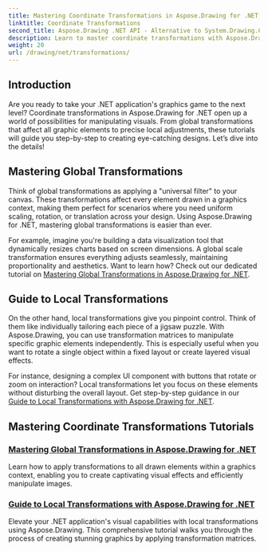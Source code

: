 ```yaml
---
title: Mastering Coordinate Transformations in Aspose.Drawing for .NET
linktitle: Coordinate Transformations
second_title: Aspose.Drawing .NET API - Alternative to System.Drawing.Common
description: Learn to master coordinate transformations with Aspose.Drawing for .NET. Discover how to implement global and local transformations for visual excellence.
weight: 20
url: /drawing/net/transformations/
---
```

## Introduction

Are you ready to take your .NET application's graphics game to the next level? Coordinate transformations in Aspose.Drawing for .NET open up a world of possibilities for manipulating visuals. From global transformations that affect all graphic elements to precise local adjustments, these tutorials will guide you step-by-step to creating eye-catching designs. Let’s dive into the details!

## Mastering Global Transformations

Think of global transformations as applying a "universal filter" to your canvas. These transformations affect every element drawn in a graphics context, making them perfect for scenarios where you need uniform scaling, rotation, or translation across your design. Using Aspose.Drawing for .NET, mastering global transformations is easier than ever.

For example, imagine you're building a data visualization tool that dynamically resizes charts based on screen dimensions. A global scale transformation ensures everything adjusts seamlessly, maintaining proportionality and aesthetics. Want to learn how? Check out our dedicated tutorial on [Mastering Global Transformations in Aspose.Drawing for .NET](./mastering-global-transformations/).

## Guide to Local Transformations

On the other hand, local transformations give you pinpoint control. Think of them like individually tailoring each piece of a jigsaw puzzle. With Aspose.Drawing, you can use transformation matrices to manipulate specific graphic elements independently. This is especially useful when you want to rotate a single object within a fixed layout or create layered visual effects.

For instance, designing a complex UI component with buttons that rotate or zoom on interaction? Local transformations let you focus on these elements without disturbing the overall layout. Get step-by-step guidance in our [Guide to Local Transformations with Aspose.Drawing for .NET](./guide-to-local-transformation/).

## Mastering Coordinate Transformations Tutorials
### [Mastering Global Transformations in Aspose.Drawing for .NET](./mastering-global-transformations/)
Learn how to apply transformations to all drawn elements within a graphics context, enabling you to create captivating visual effects and efficiently manipulate images.
### [Guide to Local Transformations with Aspose.Drawing for .NET](./guide-to-local-transformation/)
Elevate your .NET application's visual capabilities with local transformations using Aspose.Drawing. This comprehensive tutorial walks you through the process of creating stunning graphics by applying transformation matrices.